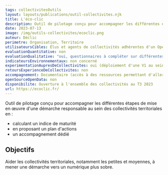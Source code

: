 ```yaml
---
tags: collectivitesOutils
layout: layouts/publications/outil-collectivites.njk
title: L'éco-clic
description: Outil de pilotage conçu pour accompagner les différentes étapes de mise en œuvre d'une démarche responsable au sein des collectivités territoriales.
date: 2023-07-13
image: /img/outils-collectivites/ecoclic.png
auteur: Déclic
perimetre: Organisation, Territoire
utilisateursCibles: Élus et agents de collectivités adhérentes d'un Opérateur de Services Numériques (OPSN)
evaluationQuantitative: non
evaluationQualitative: "oui, questionnaires à compléter sur différentes thématiques : achats et locations de matériel, écoception de services numériques, gestion du parc informatique, gouvernance, réseaux, données, formation, etc."
indicateursEnvironnementaux: non concerné
experimentationAupresDeCollectivites: oui (déploiement d'une V1 au sein de collectivités pilotes et leurs OPSN)
retoursExperienceDeCollectivites: non
accompagnement: Documentaire (accès à des ressources permettant d'aller plus loin pour chaque thématique), Méthodologique (plan d'actions proposé pour chaque thématique) et Humain (accompagnement proposé par l'OPSN d'adhésion de la collectivité utilisatrice)
openSourceOpenData: non
disponibilite: Ouverture à l'ensemble des collectivités au T3 2023
url: https://ecoclic.fr/
---
```


Outil de pilotage conçu pour accompagner les différentes étapes de mise en œuvre d'une démarche responsable au sein des collectivités territoriales en :
- calculant un indice de maturité
- en proposant un plan d'actions
- un accompagnement dédié

## Objectifs

Aider les collectivités territoriales, notamment les petites et moyennes, à mener une démarche vers un numérique plus sobre.
